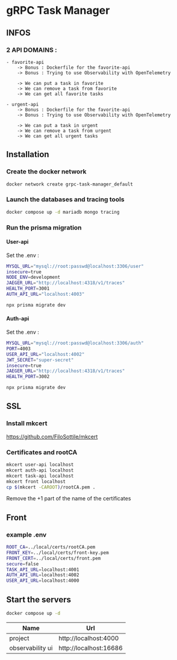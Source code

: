 # gRPC Task Manager

## INFOS
### 2 API DOMAINS :
    - favorite-api 
        -> Bonus : Dockerfile for the favorite-api
        -> Bonus : Trying to use Observability with OpenTelemetry

        -> We can put a task in favorite 
        -> We can remove a task from favorite
        -> We can get all favorite tasks

    - urgent-api
        -> Bonus : Dockerfile for the favorite-api
        -> Bonus : Trying to use Observability with OpenTelemetry
        
        -> We can put a task in urgent 
        -> We can remove a task from urgent
        -> We can get all urgent tasks

## Installation

### Create the docker network

```bash
docker network create grpc-task-manager_default
```

### Launch the databases and tracing tools

```bash
docker compose up -d mariadb mongo tracing
```

### Run the prisma migration
#### User-api

Set the .env :
```bash
MYSQL_URL="mysql://root:passwd@localhost:3306/user"
insecure=true
NODE_ENV=development
JAEGER_URL="http://localhost:4318/v1/traces"
HEALTH_PORT=3001
AUTH_API_URL="localhost:4003"
```

```bash
npx prisma migrate dev
```
#### Auth-api

Set the .env :
```bash
MYSQL_URL="mysql://root:passwd@localhost:3306/auth"
PORT=4003
USER_API_URL="localhost:4002"
JWT_SECRET="super-secret"
insecure=true
JAEGER_URL="http://localhost:4318/v1/traces"
HEALTH_PORT=3002
```

```bash
npx prisma migrate dev
```

## SSL

### Install mkcert 

https://github.com/FiloSottile/mkcert

### Certificates and rootCA

```bash
mkcert user-api localhost
mkcert auth-api localhost
mkcert task-api localhost
mkcert front localhost
cp $(mkcert -CAROOT)/rootCA.pem .
```

Remove the +1 part of the name of the certificates 

## Front

### example .env

```bash
ROOT_CA=../local/certs/rootCA.pem
FRONT_KEY=../local/certs/front-key.pem
FRONT_CERT=../local/certs/front.pem
secure=false
TASK_API_URL=localhost:4001
AUTH_API_URL=localhost:4002
USER_API_URL=localhost:4000
```

## Start the servers

```bash
docker compose up -d
```

| **Name**         | **Url**                |
|------------------|------------------------|
| project          | http://localhost:4000  |
| observability ui | http://localhost:16686 |
